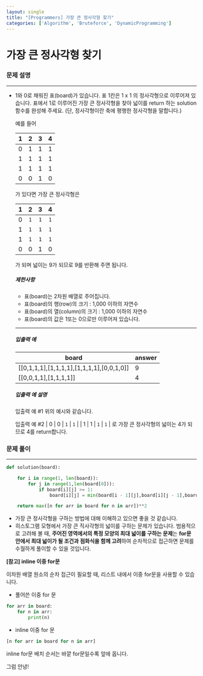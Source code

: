 ```yaml
---
layout: single
title: "[Programmers] 가장 큰 정사각형 찾기"
categories: ['Algorithm', 'Bruteforce', 'DynamicProgramming']
---
```


# 가장 큰 정사각형 찾기

### 문제 설명

---

- 1와 0로 채워진 표(board)가 있습니다. 표 1칸은 1 x 1 의 정사각형으로 이루어져 있습니다. 표에서 1로 이루어진 가장 큰 정사각형을 찾아 넓이를 return 하는 solution 함수를 완성해 주세요. (단, 정사각형이란 축에 평행한 정사각형을 말합니다.)

  예를 들어
  
  |  1   |  2   |  3   |  4   |
  | :--: | :--: | :--: | :--: |
  |  0   |  1   |  1   |  1   |
  |  1   |  1   |  1   |  1   |
  |  1   |  1   |  1   |  1   |
  |  0   |  0   |  1   |  0   |

  가 있다면 가장 큰 정사각형은

  |  1   |  2   |  3   |  4   |
  | :--: | :--: | :--: | :--: |
  |  0   | `1`  | `1`  | `1`  |
  |  1   | `1`  | `1`  | `1`  |
  |  1   | `1`  | `1`  | `1`  |
  |  0   |  0   |  1   |  0   |
  
  가 되며 넓이는 9가 되므로 9를 반환해 주면 됩니다.
  
  ##### 제한사항
  
  - 표(board)는 2차원 배열로 주어집니다.
  - 표(board)의 행(row)의 크기 : 1,000 이하의 자연수
  - 표(board)의 열(column)의 크기 : 1,000 이하의 자연수
  - 표(board)의 값은 1또는 0으로만 이루어져 있습니다.

  ------

  ##### 입출력 예

  | board                                     | answer |
  | ----------------------------------------- | ------ |
  | [[0,1,1,1],[1,1,1,1],[1,1,1,1],[0,0,1,0]] | 9      |
  | [[0,0,1,1],[1,1,1,1]]                     | 4      |
  
  ##### 입출력 예 설명
  
  입출력 예 #1
  위의 예시와 같습니다.
  
  입출력 예 #2
  | 0 | 0 | `1` | `1` |
  | 1 | 1 | `1` | `1` |
  로 가장 큰 정사각형의 넓이는 4가 되므로 4를 return합니다.



### 문제 풀이

---

```python
def solution(board):

    for i in range(1, len(board)):
        for j in range(1,len(board[0])):
            if board[i][j] >= 1:
                board[i][j] = min(board[i - 1][j],board[i][j - 1],board[i - 1][j - 1]) + 1

    return max([n for arr in board for n in arr])**2
```

* 가장 큰 정사각형을 구하는 방법에 대해 이해하고 있으면 좋을 것 같습니다. 
* 히스토그램 모형에서 가장 큰 직사각형의 넓이를 구하는 문제가 있습니다. 범용적으로 고려해 볼 때, **주어진 영역에서의 특정 모양의 최대 넓이를 구하는 문제**는 **for문 안에서 최대 넓이가 될 조건과 점화식을 함께 고려**하여 순차적으로 접근하면 문제를 수월하게 풀이할 수 있을 것입니다.  



**[참고] inline 이중 for문**

이차원 배열 원소의 순차 접근이 필요할 때, 리스트 내에서 이중 for문을 사용할 수 있습니다. 

* 풀어쓴 이중 for 문

```python
for arr in board:
    for n in arr:
        print(n)
```

* inline 이중 for 문

```python
[n for arr in board for n in arr]
```

inline for문 배치 순서는 바깥 for문일수록 앞에 옵니다. 





그럼 안녕!
